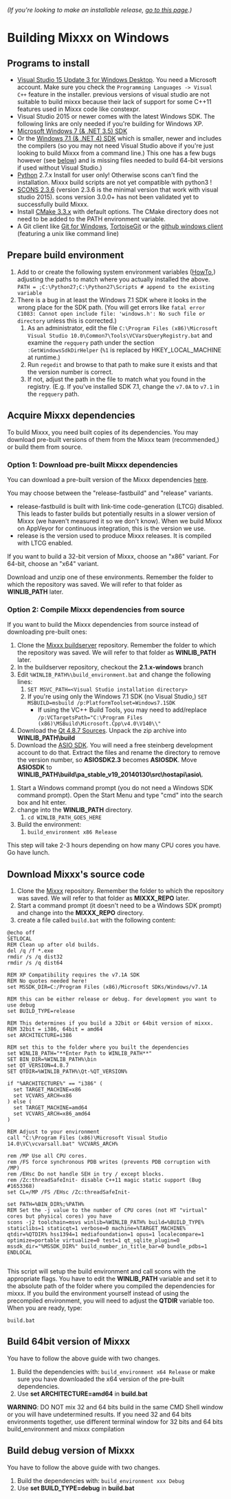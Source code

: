 *(If you're looking to make an installable release, [go to this
page](Build%20Windows%20installer).)*

# Building Mixxx on Windows

## Programs to install

  - [Visual Studio 15 Update 3 for Windows
    Desktop](https://www.visualstudio.com/downloads/#visual-studio-2015-update-3).
    You need a Microsoft account. Make sure you check the `Programming
    Languages -> Visual C++` feature in the installer. previous versions
    of visual studio are not suitable to build mixxx because their lack
    of support for some C++11 features used in Mixxx code like
    constexpr.
  - Visual Studio 2015 or newer comes with the latest Windows SDK. The
    following links are only needed if you're building for Windows XP.
  - [Microsoft Windows 7 (& .NET 3.5)
    SDK](http://www.microsoft.com/downloads/en/details.aspx?FamilyID=c17ba869-9671-4330-a63e-1fd44e0e2505&displaylang=en)
  - Or the [Windows 7.1 (& .NET 4)
    SDK](http://go.microsoft.com/fwlink/?LinkID=191420) which is
    smaller, newer and includes the compilers (so you may not need
    Visual Studio above if you're just looking to build Mixxx from a
    command line.) This one has a few bugs however (see
    [below](#Prepare-build-environment)) and is missing files needed to
    build 64-bit versions if used without Visual Studio.)
  - [Python](http://python.org/download/) 2.7.x Install for user only\!
    Otherwise scons can't find the installation. Mixxx build scripts are
    not yet compatible with python3 \!
  - [SCONS 2.3.6](http://scons.org/pages/download.html) (version 2.3.6
    is the minimal version that work with visual studio 2015). scons
    version 3.0.0+ has not been validated yet to successfully build
    Mixxx.
  - Install [CMake 3.3.x](http://www.cmake.org/download) with default
    options. The CMake directory does not need to be added to the PATH
    environment variable.
  - A Git client like [Git for
    Windows](https://git-scm.com/download/win),
    [TortoiseGit](https://code.google.com/p/tortoisegit/) or the [github
    windows
    client](http://github-windows.s3.amazonaws.com/GitHubSetup.exe)
    (featuring a unix like command line)

## Prepare build environment

1.  Add to or create the following system environment variables
    ([HowTo](http://www.chem.gla.ac.uk/~louis/software/faq/q1.html),)
    adjusting the paths to match where you actually installed the above.
    `PATH = ;C:\Python27;C:\Python27\Scripts # append to the existing
    variable
    `
2.  There is a bug in at least the Windows 7.1 SDK where it looks in the
    wrong place for the SDK path. (You will get errors like `fatal error
    C1083: Cannot open include file: 'windows.h': No such file or
    directory` unless this is corrected.)
    1.  As an administrator, edit the file `C:\Program Files
        (x86)\Microsoft Visual
        Studio 10.0\Common7\Tools\VCVarsQueryRegistry.bat` and examine
        the `regquery` path under the section `:GetWindowsSdkDirHelper`
        (`%1` is replaced by HKEY\_LOCAL\_MACHINE at runtime.)
    2.  Run `regedit` and browse to that path to make sure it exists and
        that the version number is correct.
    3.  If not, adjust the path in the file to match what you found in
        the registry. (E.g. If you've installed SDK 7.1, change the
        `v7.0A` to `v7.1` in the `regquery` path.

## Acquire Mixxx dependencies

To build Mixxx, you need built copies of its dependencies. You may
download pre-built versions of them from the Mixxx team (recommended,)
or build them from source.

### Option 1: Download pre-built Mixxx dependencies

You can download a pre-built version of the Mixxx dependencies
[here](http://downloads.mixxx.org/builds/appveyor/environments/2.1/).

You may choose between the "release-fastbuild" and "release" variants.

  - release-fastbuild is built with link-time code-generation (LTCG)
    disabled. This leads to faster builds but potentially results in a
    slower version of Mixxx (we haven't measured it so we don't know).
    When we build Mixxx on AppVeyor for continuous integration, this is
    the version we use.
  - release is the version used to produce Mixxx releases. It is
    compiled with LTCG enabled. 

If you want to build a 32-bit version of Mixxx, choose an "x86" variant.
For 64-bit, choose an "x64" variant.

Download and unzip one of these environments. Remember the folder to
which the repository was saved. We will refer to that folder as
**WINLIB\_PATH** later.

### Option 2: Compile Mixxx dependencies from source

If you want to build the Mixxx dependencies from source instead of
downloading pre-built ones:

1.  Clone the [Mixxx
    buildserver](https://github.com/mixxxdj/buildserver/tree/2.1.x-windows)
    repository. Remember the folder to which the repository was saved.
    We will refer to that folder as **WINLIB\_PATH** later.
2.  In the buildserver repository, checkout the **2.1.x-windows** branch
3.  Edit `%WINLIB_PATH%\build_environment.bat` and change the following
    lines:
    1.  `SET MSVC_PATH=<Visual Studio installation directory>`
    2.  If you're using only the Windows 7.1 SDK (no Visual Studio,)
        `SET MSBUILD=msbuild /p:PlatformToolset=Windows7.1SDK`
          - If using the VC++ Build Tools, you may need to add/replace
            `/p:VCTargetsPath="C:\Program Files
            (x86)\MSBuild\Microsoft.Cpp\v4.0\V140\\"`
4.  Download the [Qt 4.8.7
    Sources](http://download.qt-project.org/official_releases/qt/4.8/4.8.7/qt-everywhere-opensource-src-4.8.7.zip).
    Unpack the zip archive into **WINLIB\_PATH\\build**
5.  Download the [ASIO
    SDK](http://www.steinberg.net/en/company/developers.html). You will
    need a free steinberg development account to do that. Extract the
    files and rename the directory to remove the version number, so
    **ASIOSDK2.3** becomes **ASIOSDK**. Move **ASIOSDK** to
    **WINLIB\_PATH\\build\\pa\_stable\_v19\_20140130\\src\\hostapi\\asio\\**.

<!-- end list -->

1.  Start a Windows command prompt (you do not need a Windows SDK
    command prompt). Open the Start Menu and type "cmd" into the search
    box and hit enter. 
2.  change into the **WINLIB\_PATH** directory.
    1.  `cd WINLIB_PATH_GOES_HERE`
3.  Build the environment:
    1.  `build_environment x86 Release`

This step will take 2-3 hours depending on how many CPU cores you have.
Go have lunch.

## Download Mixxx's source code

1.  Clone the [Mixxx](https://github.com/mixxxdj/mixxx.git) repository.
    Remember the folder to which the repository was saved. We will refer
    to that folder as **MIXXX\_REPO** later.
2.  Start a command prompt (it doesn't need to be a Windows SDK prompt)
    and change into the **MIXXX\_REPO** directory.
3.  create a file called `build.bat` with the following content:

<!-- end list -->

``` 
@echo off
SETLOCAL
REM Clean up after old builds.
del /q /f *.exe
rmdir /s /q dist32
rmdir /s /q dist64

REM XP Compatibility requires the v7.1A SDK
REM No quotes needed here!
set MSSDK_DIR=C:/Program Files (x86)/Microsoft SDKs/Windows/v7.1A

REM this can be either release or debug. For development you want to use debug
set BUILD_TYPE=release

REM This determines if you build a 32bit or 64bit version of mixxx. 
REM 32bit = i386, 64bit = amd64
set ARCHITECTURE=i386

REM set this to the folder where you built the dependencies
set WINLIB_PATH="**Enter Path to WINLIB_PATH**"
SET BIN_DIR=%WINLIB_PATH%\bin
set QT_VERSION=4.8.7
SET QTDIR=%WINLIB_PATH%\Qt-%QT_VERSION%

if "%ARCHITECTURE%" == "i386" (
  set TARGET_MACHINE=x86
  set VCVARS_ARCH=x86
) else ( 
  set TARGET_MACHINE=amd64
  set VCVARS_ARCH=x86_amd64
)

REM Adjust to your environment
call "C:\Program Files (x86)\Microsoft Visual Studio 14.0\VC\vcvarsall.bat" %VCVARS_ARCH%

rem /MP Use all CPU cores.
rem /FS force synchronous PDB writes (prevents PDB corruption with /MP)
rem /EHsc Do not handle SEH in try / except blocks.
rem /Zc:threadSafeInit- disable C++11 magic static support (Bug #1653368)
set CL=/MP /FS /EHsc /Zc:threadSafeInit-

set PATH=%BIN_DIR%;%PATH%
REM Set the -j value to the number of CPU cores (not HT "virtual" cores but physical cores) you have
scons -j2 toolchain=msvs winlib=%WINLIB_PATH% build=%BUILD_TYPE% staticlibs=1 staticqt=1 verbose=0 machine=%TARGET_MACHINE% qtdir=%QTDIR% hss1394=1 mediafoundation=1 opus=1 localecompare=1 optimize=portable virtualize=0 test=1 qt_sqlite_plugin=0 mssdk_dir="%MSSDK_DIR%" build_number_in_title_bar=0 bundle_pdbs=1
ENDLOCAL
 
```

This script will setup the build environment and call scons with the
appropriate flags. You have to edit the **WINLIB\_PATH** variable and
set it to the absolute path of the folder where you compiled the
dependencies for mixxx. If you build the environment yourself instead of
using the precompiled environment, you will need to adjust the **QTDIR**
variable too. When you are ready, type:

    build.bat

## Build 64bit version of Mixxx

You have to follow the above guide with two changes.

1.  Build the dependencies with: `build_environment x64 Release` or make
    sure you have downloaded the x64 version of the pre-built
    dependencies.
2.  Use **set ARCHITECTURE=amd64** in **build.bat**

**WARNING**: DO NOT mix 32 and 64 bits build in the same CMD Shell
window or you will have undetermined results. If you need 32 and 64 bits
environments together, use different terminal window for 32 bits and 64
bits build\_environment and mixxx compilation

## Build debug version of Mixxx

You have to follow the above guide with two changes.

1.  Build the dependencies with: `build_environment xxx Debug`
2.  Use **set BUILD\_TYPE=debug** in **build.bat**
